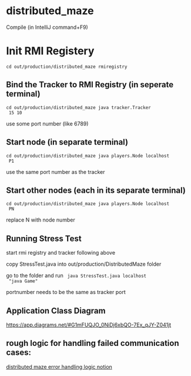 # distributed_maze

Compile (in IntelliJ command+F9)

# Init RMI Registery

<code>cd out/production/distributed_maze
rmiregistry</code>


  
  ## Bind the Tracker to RMI Registry (in seperate terminal)

  <code>cd out/production/distributed_maze 
  java tracker.Tracker <portnumber> 15 10</code>

  use some port number (like 6789)

## Start node  (in separate terminal)

  <code>cd out/production/distributed_maze
  java players.Node localhost <portnumber> P1</code>

use the same port number as the tracker 

## Start other nodes  (each in its separate terminal)

  <code>cd out/production/distributed_maze
  java players.Node localhost <portnumber> PN</code>
  
  replace N with node number

## Running Stress Test

start rmi registry and tracker following above

copy StressTest.java into out/production/DistributedMaze folder

go to the folder and run <code>
  java StressTest.java localhost <portnumber> "java Game"</code>

  portnumber needs to be the same as tracker port

  
  
## Application Class Diagram

https://app.diagrams.net/#G1mFUQJO_0NiDj6xbQO-7Ex_qJY-Z041jt


## rough logic for handling failed communication cases:
[distributed maze error handling logic notion](https://stump-milkshake-736.notion.site/Assignment-1-Distributed-Maze-5cafffd99e8b43bea2c209091ffad547?pvs=4)





